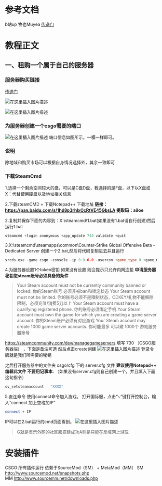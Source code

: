 # 参考文档
b站up 牧也Muyea [传送门](https://www.bilibili.com/video/BV1h4411W7LZ) 

# 教程正文

## 一、租购一个属于自己的服务器

### 服务器购买链接
[传送门](http://t.cn/AiKKE3Vl)


![在这里插入图片描述](https://img-blog.csdnimg.cn/20210328174324921.png?x-oss-process=image/watermark,type_ZmFuZ3poZW5naGVpdGk,shadow_10,text_aHR0cHM6Ly9ibG9nLmNzZG4ubmV0L3FxXzQzMzgyMzUw,size_16,color_FFFFFF,t_70)

![在这里插入图片描述](https://img-blog.csdnimg.cn/2021032817444337.png?x-oss-process=image/watermark,type_ZmFuZ3poZW5naGVpdGk,shadow_10,text_aHR0cHM6Ly9ibG9nLmNzZG4ubmV0L3FxXzQzMzgyMzUw,size_16,color_FFFFFF,t_70)
### 为服务器创建一个csgo需要的端口
![在这里插入图片描述](https://img-blog.csdnimg.cn/20210328180129748.png?x-oss-process=image/watermark,type_ZmFuZ3poZW5naGVpdGk,shadow_10,text_aHR0cHM6Ly9ibG9nLmNzZG4ubmV0L3FxXzQzMzgyMzUw,size_16,color_FFFFFF,t_70)
端口信息如图所示，一模一样即可。

### 说明
除地域和购买市场可以根据自身情况选择外，其余一致即可

### 下载SteamCmd

1.选择一个剩余空间较大的盘，可以是C盘D盘，我选择的是F盘，以下以X盘或X：代替使用硬盘以及地址相关信息

2.下载steamCMD + 下载Notepad++
下载地址
**链接：https://pan.baidu.com/s/1hd8p3rhlxOcRtVE45GbsLA 提取码：a9oe** 


2.复制并保存下面的内容到：X:\steamcmd\1.bat(如果没有1.bat请自行创建)然后运行1.bat

```cpp
steamcmd +login anonymous +app_update 740 validate +quit
```

3.X:\steamcmd\steamapps\common\Counter-Strike Global Offensive Beta - Dedicated Server
创建一个2.bat,然后将代码复制进去并且运行

```cpp
srcds.exe -game csgo -console -ip 0.0.0.0 -usercon +game_type 0 +game_mode 0 +port 27015 +map de_dust2 -tickrate 128 -maxplayers_override 32 +mapgroup mg_active
```

4.为服务器设置1个token密钥 如果没有设置 则会提示只允许内网连接
**申请服务器秘钥您steam账号必须具备的条件**

> Your Steam account must not be currently community banned or locked.
> 你的Steam账号 必须非被ban和锁定状态 Your Steam account must not be limited.
> 你的账号必须不是限制状态，CDKEY/礼物不能解除限制，必须充值/消费5刀以上 Your Steam account must have a
> qualifying registered phone.  你的账号必须绑定手机 Your Steam account must own
> the game for which you are creating a game server account.
> 你的Steam账户必须有对应游戏 Your Steam account may create 1000 game server
> accounts. 你可能最多 可以建 1000个 游戏服务器账号

 https://steamcommunity.com/dev/managegameservers
填写 730 （CSGO服务器端） ，下面是备注可选
然后点击create创建
![在这里插入图片描述](https://img-blog.csdnimg.cn/2021032817552082.png)
登录令牌就是我们所需要的秘钥

之后打开服务器中的文件夹
csgo/cfg 下的
server.cfg 文件 **建议使用Notepad++ 编辑此文件 不要用记事本.**
（如果没有server.cfg则自己创建一个，并且填入下面这句指令）

```cpp
sv_setsteamaccount   "XXXX" 
```

5.直连命令 使用connect命令加入游戏。
打开国际服，点击“~”键打开控制台，输入“connect 加上空格加IP”
```cpp
connect + IP
```
IP可以在2.bat运行的cmd页面看到。
![在这里插入图片描述](https://img-blog.csdnimg.cn/20210328180526671.png)

> G就是表示外网的社区服搭建成功A则是只能在局域网上游玩


# 安装插件

CSGO 所有插件运行 依赖于SourceMod（SM） + MetaMod（MM）
SM  http://www.sourcemod.net/snapshots.php   
MM http://www.sourcemm.net/downloads.php


